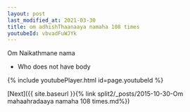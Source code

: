```yaml
---
layout: post
last_modified_at: 2021-03-30
title: om adhishThaanaaya namaha 108 times
youtubeId: vbvadFuWJYk
---
```

 
 
Om Naikathmane nama 
 
 -  Who does not have body 
 
  
 
  
 
 
 
 
 
 


{% include youtubePlayer.html id=page.youtubeId %}
 
[Next]({{ site.baseurl }}{% link  split2/_posts/2015-10-30-Om mahaahradaaya namaha 108 times.md%})
 
